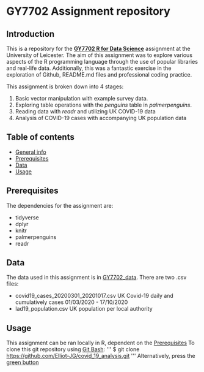 # GY7702 Assignment repository 

## Introduction
This is a repository for the [**GY7702 R for Data Science**](https://le.ac.uk/modules/2020/gy7702) assignment at the University of Leicester. 
The aim of this assignment was to explore various aspects of the R programming language through the use of popular libraries and real-life data. 
Additionally, this was a fantastic exercise in the exploration of Github, README.md files and professional coding practice. 

This assignment is broken down into 4 stages: 

1. Basic vector manipulation with example survey data. 
2. Exploring table operations with the *penguins* table in *palmerpenguins*.
3. Reading data with *readr* and utilizing UK COVID-19 data 
4. Analysis of COVID-19 cases with accompanying UK population data

## Table of contents 
* [General info](introduction)
* [Prerequisites](prerequisites)
* [Data](data)
* [Usage](usage)

## Prerequisites
The dependencies for the assignment are:
* tidyverse
* dplyr
* knitr
* palmerpenguins
* readr

## Data 
The data used in this assignment is in [GY7702_data](https://github.com/Elliot-JG/GY7702_assignment/tree/main/GY7702_data). There are two .csv files:
* covid19_cases_20200301_20201017.csv
UK Covid-19 daily and cumulatively cases 01/03/2020 - 17/10/2020 
* lad19_population.csv
UK population per local authority 

## Usage
This assignment can be ran locally in R, dependent on the [Prerequisites](prerequisites)
To clone this git repository using [Git Bash](https://gitforwindows.org/):
'''
$ git clone https://github.com/Elliot-JG/covid_19_analysis.git
'''
Alternatively, press the [green button](https://github.com/Elliot-JG/GY7702_assignment/blob/main/README_graphics/Code_download.PNG)  

 

